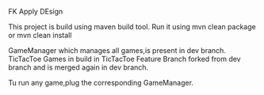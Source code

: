 FK Apply DEsign

This project is build using maven build tool.
Run it using mvn clean package or mvn clean install

GameManager which manages all games,is present in dev branch.
TicTacToe Games in build in TicTacToe Feature Branch forked from dev branch and is merged again in dev branch.

Tu run any game,plug the corresponding GameManager.
